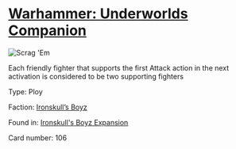 # [Warhammer: Underworlds Companion](https://guidokessels.github.io/wh-underworlds)

  

![Scrag 'Em](https://warhammerunderworlds.com/wp-content/uploads/sites/6/2017/12/106_ENG-Scrag-Em.png)

Each friendly fighter that supports the first Attack action in the next activation is considered to be two supporting fighters

Type: Ploy

Faction: [Ironskull’s Boyz](https://guidokessels.github.io/wh-underworlds/factions/ironskulls-boyz.md)

Found in: [Ironskull's Boyz Expansion](https://guidokessels.github.io/wh-underworlds/locations/ironskulls-boyz-expansion.md)

Card number: 106

